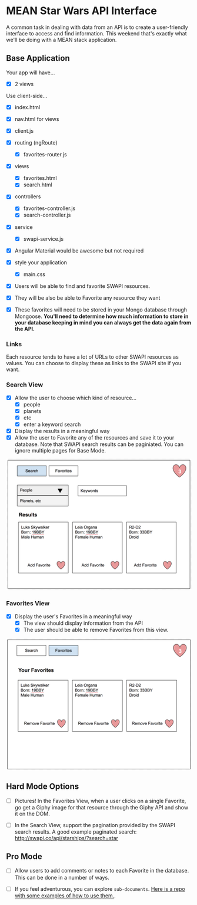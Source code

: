 # MEAN Star Wars API Interface

A common task in dealing with data from an API is to create a user-friendly interface to access and find information. This weekend that's exactly what we'll be doing with a MEAN stack application.


## Base Application

Your app will have... 
- [x] 2 views

Use client-side...
- [x] index.html
- [x] nav.html for views
- [x] client.js
- [x] routing (ngRoute)
    -[x] favorites-router.js
- [x] views
    - [x] favorites.html
    - [x] search.html
- [x] controllers
    - [x] favorites-controller.js
    - [x] search-controller.js
- [x] service
    - [x] swapi-service.js
- [x] Angular Material would be awesome but not required
- [x] style your application
    - [x] main.css
- [x] Users will be able to find and favorite SWAPI resources.
- [x] They will be also be able to Favorite any resource they want 
- [x] These favorites will need to be stored in your Mongo database through Mongoose. **You'll need to determine how much information to store in your database keeping in mind you can always get the data again from the API.**


### Links

Each resource tends to have a lot of URLs to other SWAPI resources as values. You can choose to display these as links to the SWAPI site if you want.


### Search View

- [x] Allow the user to choose which kind of resource...
    - [x] people 
    - [x] planets 
    - [x] etc 
    - [x] enter a keyword search 
- [x] Display the results in a meaningful way
- [x] Allow the user to Favorite any of the resources and save it to your database. Note that SWAPI search results can be paginiated. You can ignore multiple pages for Base Mode.

![Search View](images/search.png)


### Favorites View

- [x] Display the user's Favorites in a meaningful way
    - [x] The view should display information from the API
    - [x] The user should be able to remove Favorites from this view.

![Search View](images/favorites.png)


## Hard Mode Options

- [ ] Pictures! In the Favorites View, when a user clicks on a single Favorite, go get a Giphy image for that resource through the Giphy API and show it on the DOM.
- [ ] In the Search View, support the pagination provided by the SWAPI search results. A good example paginated search: http://swapi.co/api/starships/?search=star


## Pro Mode

- [ ] Allow users to add comments or notes to each Favorite in the database. This can be done in a number of ways. 

- [ ] If you feel adventurous, you can explore `sub-documents`. [Here is a repo with some examples of how to use them.](https://github.com/PrimeAcademy/mongoose-subdocs). 

